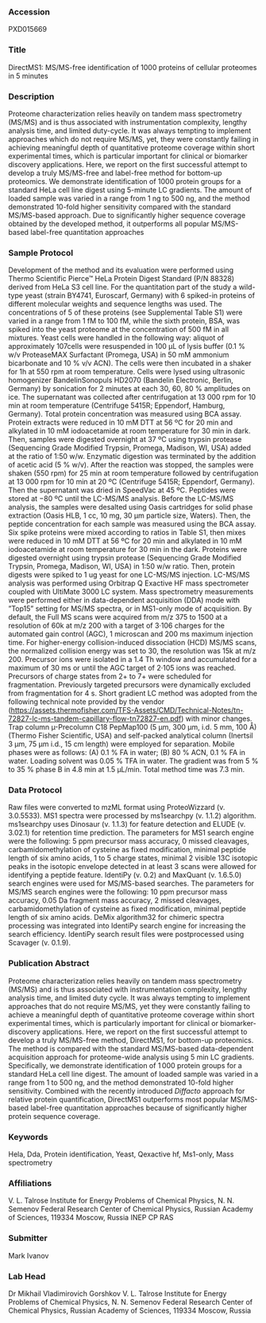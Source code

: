 ### Accession
PXD015669

### Title
DirectMS1: MS/MS-free identification of 1000 proteins of cellular proteomes in 5 minutes

### Description
Proteome characterization relies heavily on tandem mass spectrometry (MS/MS) and is thus associated with instrumentation complexity, lengthy analysis time, and limited duty-cycle. It was always tempting to implement approaches which do not require MS/MS, yet, they were constantly failing in achieving  meaningful depth of quantitative proteome coverage within short experimental times, which is particular important for clinical or biomarker discovery applications. Here, we report on the first successful attempt to develop a truly MS/MS-free and label-free method for bottom-up proteomics. We demonstrate identification of 1000 protein groups for a standard HeLa cell line digest using 5-minute LC gradients. The amount of loaded sample was varied in a range from 1 ng to 500 ng, and the method demonstrated 10-fold higher sensitivity compared with the standard MS/MS-based approach. Due to significantly higher sequence coverage obtained by the developed method, it outperforms all popular MS/MS-based label-free quantitation approaches

### Sample Protocol
Development of the method and its evaluation were performed using Thermo Scientific Pierce™ HeLa Protein Digest Standard (P/N 88328) derived from HeLa S3 cell line. For the quantitation part of the study a wild-type yeast (strain BY4741, Euroscarf, Germany) with 6 spiked-in proteins of different molecular weights and sequence lengths was used. The concentrations of 5 of these proteins (see Supplemental Table S1) were varied in a range from 1 fM to 100 fM, while the sixth protein, BSA, was spiked into the yeast proteome at the concentration of 500 fM in all mixtures.  Yeast cells were handled in the following way: aliquot of approximately 107cells were resuspended in 100 μL of lysis buffer (0.1 % w/v ProteaseMAX Surfactant (Promega, USA) in 50 mM ammonium bicarbonate and 10 % v/v ACN). The cells were then incubated in a shaker for 1h at 550 rpm at room temperature. Cells were lysed using ultrasonic homogenizer BandelinSonopuls HD2070 (Bandelin Electronic, Berlin, Germany) by sonication for 2 minutes at each 30, 60, 80 % amplitudes on ice. The supernatant was collected after centrifugation at 13 000 rpm for 10 min at room temperature (Centrifuge 5415R; Eppendorf, Hamburg, Germany). Total protein concentration was measured using BCA assay. Protein extracts were reduced in 10 mM DTT at 56 ºC for 20 min and alkylated in 10 mM iodoacetamide at room temperature for 30 min in dark. Then, samples were digested overnight at 37 ºC using trypsin protease (Sequencing Grade Modified Trypsin, Promega, Madison, WI, USA) added at the ratio of 1:50 w/w. Enzymatic digestion was terminated by the addition of acetic acid (5 % w/v). After the reaction was stopped, the samples were shaken (550 rpm) for 25 min at room temperature followed by centrifugation at 13 000 rpm for 10 min at 20 ºC (Centrifuge 5415R; Eppendorf, Germany). Then the supernatant was dried in SpeedVac at 45 ºC. Peptides were stored at −80 ºC until the LC-MS/MS analysis. Before the LC-MS/MS analysis, the samples were desalted using Oasis cartridges for solid phase extraction (Oasis HLB, 1 cc, 10 mg, 30 µm particle size, Waters). Then, the peptide concentration for each sample was measured using the BCA assay. Six spike proteins were mixed according to ratios in Table S1, then mixes were reduced in 10 mM DTT at 56 ºC for 20 min and alkylated in 10 mM iodoacetamide at room temperature for 30 min in the dark. Proteins were digested overnight using trypsin protease (Sequencing Grade Modified Trypsin, Promega, Madison, WI, USA) in 1:50 w/w ratio. Then, protein digests were spiked to 1 ug yeast for one LC-MS/MS injection.  LC-MS/MS analysis was performed using Orbitrap Q Exactive HF mass spectrometer coupled with UltiMate 3000 LC system. Mass spectrometry measurements were performed either in data-dependent acquisition (DDA) mode with ”Top15” setting for MS/MS spectra, or in MS1-only mode of acquisition. By default, the Full MS scans were acquired from m/z 375 to 1500 at a resolution of 60k at m/z 200 with a target of 3·106 charges for the automated gain control (AGC), 1 microscan and 200 ms maximum injection time. For higher-energy collision-induced dissociation (HCD) MS/MS scans, the normalized collision energy was set to 30, the resolution was 15k at m/z 200. Precursor ions were isolated in a 1.4 Th window and accumulated for a maximum of 30 ms or until the AGC target of 2·105 ions was reached. Precursors of charge states from 2+ to 7+ were scheduled for fragmentation. Previously targeted precursors were dynamically excluded from fragmentation for 4 s. Short gradient LC method was adopted from the following technical note provided by the vendor (https://assets.thermofisher.com/TFS-Assets/CMD/Technical-Notes/tn-72827-lc-ms-tandem-capillary-flow-tn72827-en.pdf) with minor changes. Trap column µ-Precolumn C18 PepMap100 (5 µm, 300 µm, i.d. 5 mm, 100 Å) (Thermo Fisher Scientific, USA) and self-packed analytical column (Inertsil 3 µm, 75 µm i.d.,  15 cm length) were employed for separation. Mobile phases were as follows: (A) 0.1 % FA in water; (B) 80 % ACN, 0.1 % FA in water. Loading solvent was 0.05 % TFA in water. The gradient was from 5 % to 35 % phase B in 4.8 min at 1.5 µL/min. Total method time was 7.3 min.

### Data Protocol
Raw files were converted to mzML format using ProteoWizzard (v. 3.0.5533). MS1 spectra were processed by ms1searchpy (v. 1.1.2) algorithm. ms1searchpy uses Dinosaur (v. 1.1.3) for feature detection and ELUDE (v. 3.02.1) for retention time prediction. The parameters for MS1 search engine were the following: 5 ppm precursor mass accuracy, 0 missed cleavages, carbamidomethylation of cysteine as fixed modification, minimal peptide length of six amino acids, 1 to 5 charge states, minimal 2 visible 13C isotopic peaks in the isotopic envelope detected in at least 3 scans were allowed for identifying a peptide feature. IdentiPy (v. 0.2) and MaxQuant (v. 1.6.5.0) search engines were used for MS/MS-based searches. The parameters for MS/MS search engines were the following: 10 ppm precursor mass accuracy, 0.05 Da fragment mass accuracy, 2 missed cleavages, carbamidomethylation of cysteine as fixed modification, minimal peptide length of six amino acids. DeMix algorithm32 for chimeric spectra processing was integrated into IdentiPy search engine for increasing the search efficiency. IdentiPy search result files were postprocessed using Scavager (v. 0.1.9).

### Publication Abstract
Proteome characterization relies heavily on tandem mass spectrometry (MS/MS) and is thus associated with instrumentation complexity, lengthy analysis time, and limited duty cycle. It was always tempting to implement approaches that do not require MS/MS, yet they were constantly failing to achieve a meaningful depth of quantitative proteome coverage within short experimental times, which is particularly important for clinical or biomarker-discovery applications. Here, we report on the first successful attempt to develop a truly MS/MS-free method, DirectMS1, for bottom-up proteomics. The method is compared with the standard MS/MS-based data-dependent acquisition approach for proteome-wide analysis using 5 min LC gradients. Specifically, we demonstrate identification of 1&#x202f;000 protein groups for a standard HeLa cell line digest. The amount of loaded sample was varied in a range from 1 to 500 ng, and the method demonstrated 10-fold higher sensitivity. Combined with the recently introduced <i>Diffacto</i> approach for relative protein quantification, DirectMS1 outperforms most popular MS/MS-based label-free quantitation approaches because of significantly higher protein sequence coverage.

### Keywords
Hela, Dda, Protein identification, Yeast, Qexactive hf, Ms1-only, Mass spectrometry

### Affiliations
V. L. Talrose Institute for Energy Problems of Chemical Physics, N. N. Semenov Federal Research Center of Chemical Physics, Russian Academy of Sciences, 119334 Moscow, Russia
INEP CP RAS

### Submitter
Mark Ivanov

### Lab Head
Dr Mikhail Vladimirovich Gorshkov
V. L. Talrose Institute for Energy Problems of Chemical Physics, N. N. Semenov Federal Research Center of Chemical Physics, Russian Academy of Sciences, 119334 Moscow, Russia


